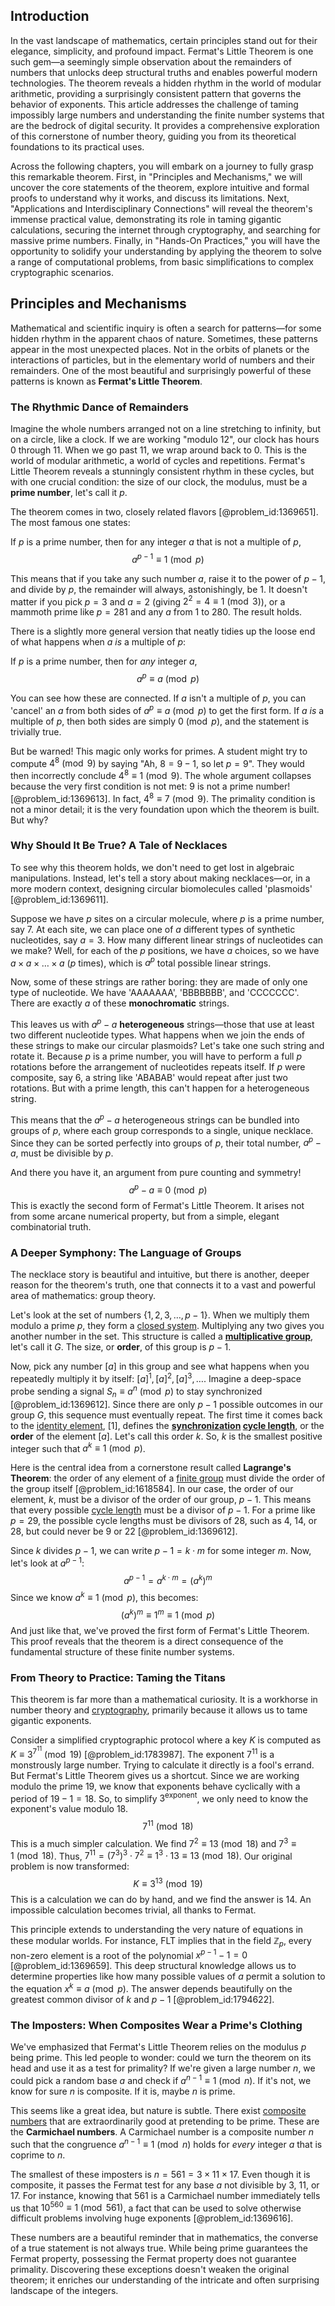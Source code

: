 ## Introduction
In the vast landscape of mathematics, certain principles stand out for their elegance, simplicity, and profound impact. Fermat's Little Theorem is one such gem—a seemingly simple observation about the remainders of numbers that unlocks deep structural truths and enables powerful modern technologies. The theorem reveals a hidden rhythm in the world of modular arithmetic, providing a surprisingly consistent pattern that governs the behavior of exponents. This article addresses the challenge of taming impossibly large numbers and understanding the finite number systems that are the bedrock of digital security. It provides a comprehensive exploration of this cornerstone of number theory, guiding you from its theoretical foundations to its practical uses.

Across the following chapters, you will embark on a journey to fully grasp this remarkable theorem. First, in "Principles and Mechanisms," we will uncover the core statements of the theorem, explore intuitive and formal proofs to understand why it works, and discuss its limitations. Next, "Applications and Interdisciplinary Connections" will reveal the theorem's immense practical value, demonstrating its role in taming gigantic calculations, securing the internet through cryptography, and searching for massive prime numbers. Finally, in "Hands-On Practices," you will have the opportunity to solidify your understanding by applying the theorem to solve a range of computational problems, from basic simplifications to complex cryptographic scenarios.

## Principles and Mechanisms

Mathematical and scientific inquiry is often a search for patterns—for some hidden rhythm in the apparent chaos of nature. Sometimes, these patterns appear in the most unexpected places. Not in the orbits of planets or the interactions of particles, but in the elementary world of numbers and their remainders. One of the most beautiful and surprisingly powerful of these patterns is known as **Fermat's Little Theorem**.

### The Rhythmic Dance of Remainders

Imagine the whole numbers arranged not on a line stretching to infinity, but on a circle, like a clock. If we are working "modulo 12", our clock has hours 0 through 11. When we go past 11, we wrap around back to 0. This is the world of modular arithmetic, a world of cycles and repetitions. Fermat's Little Theorem reveals a stunningly consistent rhythm in these cycles, but with one crucial condition: the size of our clock, the modulus, must be a **prime number**, let's call it $p$.

The theorem comes in two, closely related flavors [@problem_id:1369651]. The most famous one states:

If $p$ is a prime number, then for any integer $a$ that is not a multiple of $p$,
$$ a^{p-1} \equiv 1 \pmod{p} $$

This means that if you take any such number $a$, raise it to the power of $p-1$, and divide by $p$, the remainder will always, astonishingly, be 1. It doesn't matter if you pick $p=3$ and $a=2$ (giving $2^2=4 \equiv 1 \pmod 3$), or a mammoth prime like $p=281$ and any $a$ from 1 to 280. The result holds.

There is a slightly more general version that neatly tidies up the loose end of what happens when $a$ *is* a multiple of $p$:

If $p$ is a prime number, then for *any* integer $a$,
$$ a^p \equiv a \pmod{p} $$

You can see how these are connected. If $a$ isn't a multiple of $p$, you can 'cancel' an $a$ from both sides of $a^p \equiv a \pmod p$ to get the first form. If $a$ *is* a multiple of $p$, then both sides are simply $0 \pmod p$, and the statement is trivially true.

But be warned! This magic only works for primes. A student might try to compute $4^8 \pmod 9$ by saying "Ah, $8=9-1$, so let $p=9$". They would then incorrectly conclude $4^8 \equiv 1 \pmod 9$. The whole argument collapses because the very first condition is not met: 9 is not a prime number! [@problem_id:1369613]. In fact, $4^8 \equiv 7 \pmod 9$. The primality condition is not a minor detail; it is the very foundation upon which the theorem is built. But why?

### Why Should It Be True? A Tale of Necklaces

To see why this theorem holds, we don't need to get lost in algebraic manipulations. Instead, let's tell a story about making necklaces—or, in a more modern context, designing circular biomolecules called 'plasmoids' [@problem_id:1369611].

Suppose we have $p$ sites on a circular molecule, where $p$ is a prime number, say 7. At each site, we can place one of $a$ different types of synthetic nucleotides, say $a=3$. How many different linear strings of nucleotides can we make? Well, for each of the $p$ positions, we have $a$ choices, so we have $a \times a \times \dots \times a$ ($p$ times), which is $a^p$ total possible linear strings.

Now, some of these strings are rather boring: they are made of only one type of nucleotide. We have 'AAAAAAA', 'BBBBBBB', and 'CCCCCCC'. There are exactly $a$ of these **monochromatic** strings.

This leaves us with $a^p - a$ **heterogeneous** strings—those that use at least two different nucleotide types. What happens when we join the ends of these strings to make our circular plasmoids? Let's take one such string and rotate it. Because $p$ is a prime number, you will have to perform a full $p$ rotations before the arrangement of nucleotides repeats itself. If $p$ were composite, say 6, a string like 'ABABAB' would repeat after just two rotations. But with a prime length, this can't happen for a heterogeneous string.

This means that the $a^p - a$ heterogeneous strings can be bundled into groups of $p$, where each group corresponds to a single, unique necklace. Since they can be sorted perfectly into groups of $p$, their total number, $a^p - a$, must be divisible by $p$.

And there you have it, an argument from pure counting and symmetry!
$$ a^p - a \equiv 0 \pmod p $$
This is exactly the second form of Fermat's Little Theorem. It arises not from some arcane numerical property, but from a simple, elegant combinatorial truth.

### A Deeper Symphony: The Language of Groups

The necklace story is beautiful and intuitive, but there is another, deeper reason for the theorem's truth, one that connects it to a vast and powerful area of mathematics: group theory.

Let's look at the set of numbers $\{1, 2, 3, \dots, p-1\}$. When we multiply them modulo a prime $p$, they form a [closed system](@article_id:139071). Multiplying any two gives you another number in the set. This structure is called a **[multiplicative group](@article_id:155481)**, let's call it $G$. The size, or **order**, of this group is $p-1$.

Now, pick any number $[a]$ in this group and see what happens when you repeatedly multiply it by itself: $[a]^1, [a]^2, [a]^3, \dots$. Imagine a deep-space probe sending a signal $S_n \equiv a^n \pmod p$ to stay synchronized [@problem_id:1369612]. Since there are only $p-1$ possible outcomes in our group $G$, this sequence must eventually repeat. The first time it comes back to the [identity element](@article_id:138827), [1], defines the **[synchronization](@article_id:263424) [cycle length](@article_id:272389)**, or the **order** of the element $[a]$. Let's call this order $k$. So, $k$ is the smallest positive integer such that $a^k \equiv 1 \pmod p$.

Here is the central idea from a cornerstone result called **Lagrange's Theorem**: the order of any element of a [finite group](@article_id:151262) must divide the order of the group itself [@problem_id:1618584]. In our case, the order of our element, $k$, must be a divisor of the order of our group, $p-1$. This means that every possible [cycle length](@article_id:272389) must be a divisor of $p-1$. For a prime like $p=29$, the possible cycle lengths must be divisors of 28, such as 4, 14, or 28, but could never be 9 or 22 [@problem_id:1369612].

Since $k$ divides $p-1$, we can write $p-1 = k \cdot m$ for some integer $m$. Now, let's look at $a^{p-1}$:
$$ a^{p-1} = a^{k \cdot m} = (a^k)^m $$
Since we know $a^k \equiv 1 \pmod p$, this becomes:
$$ (a^k)^m \equiv 1^m \equiv 1 \pmod p $$
And just like that, we've proved the first form of Fermat's Little Theorem. This proof reveals that the theorem is a direct consequence of the fundamental structure of these finite number systems.

### From Theory to Practice: Taming the Titans

This theorem is far more than a mathematical curiosity. It is a workhorse in number theory and [cryptography](@article_id:138672), primarily because it allows us to tame gigantic exponents.

Consider a simplified cryptographic protocol where a key $K$ is computed as $K \equiv 3^{7^{11}} \pmod{19}$ [@problem_id:1783987]. The exponent $7^{11}$ is a monstrously large number. Trying to calculate it directly is a fool's errand. But Fermat's Little Theorem gives us a shortcut. Since we are working modulo the prime 19, we know that exponents behave cyclically with a period of $19-1 = 18$. So, to simplify $3^{\text{exponent}}$, we only need to know the exponent's value modulo 18.
$$ 7^{11} \pmod{18} $$
This is a much simpler calculation. We find $7^2 \equiv 13 \pmod{18}$ and $7^3 \equiv 1 \pmod{18}$. Thus, $7^{11} = (7^3)^3 \cdot 7^2 \equiv 1^3 \cdot 13 \equiv 13 \pmod{18}$.
Our original problem is now transformed:
$$ K \equiv 3^{13} \pmod{19} $$
This is a calculation we can do by hand, and we find the answer is 14. An impossible calculation becomes trivial, all thanks to Fermat.

This principle extends to understanding the very nature of equations in these modular worlds. For instance, FLT implies that in the field $\mathbb{Z}_{p}$, every non-zero element is a root of the polynomial $x^{p-1} - 1 = 0$ [@problem_id:1369659]. This deep structural knowledge allows us to determine properties like how many possible values of $a$ permit a solution to the equation $x^k \equiv a \pmod p$. The answer depends beautifully on the greatest common divisor of $k$ and $p-1$ [@problem_id:1794622].

### The Imposters: When Composites Wear a Prime's Clothing

We've emphasized that Fermat's Little Theorem relies on the modulus $p$ being prime. This led people to wonder: could we turn the theorem on its head and use it as a test for primality? If we're given a large number $n$, we could pick a random base $a$ and check if $a^{n-1} \equiv 1 \pmod n$. If it's not, we know for sure $n$ is composite. If it is, maybe $n$ is prime.

This seems like a great idea, but nature is subtle. There exist [composite numbers](@article_id:263059) that are extraordinarily good at pretending to be prime. These are the **Carmichael numbers**. A Carmichael number is a composite number $n$ such that the congruence $a^{n-1} \equiv 1 \pmod n$ holds for *every* integer $a$ that is coprime to $n$.

The smallest of these imposters is $n = 561 = 3 \times 11 \times 17$. Even though it is composite, it passes the Fermat test for any base $a$ not divisible by 3, 11, or 17. For instance, knowing that 561 is a Carmichael number immediately tells us that $10^{560} \equiv 1 \pmod{561}$, a fact that can be used to solve otherwise difficult problems involving huge exponents [@problem_id:1369616].

These numbers are a beautiful reminder that in mathematics, the converse of a true statement is not always true. While being prime guarantees the Fermat property, possessing the Fermat property does not guarantee primality. Discovering these exceptions doesn't weaken the original theorem; it enriches our understanding of the intricate and often surprising landscape of the integers.